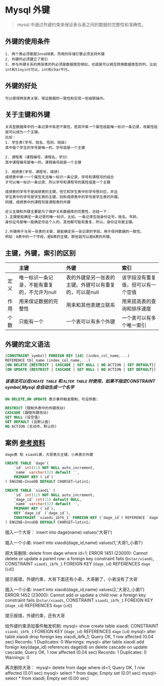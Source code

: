 # Mysql 外键
> mysql 中通过外键约束来保证表与表之间的数据的完整性和准确性。

## 外键的使用条件

```
1. 两个表必须都是InnoDB表，所用的存储引擎必须支持外键
2. 外键列必须建立了索引
3. 参与外键关系的两张表的列必须是数据类型相似，也就是可以相互转换数据类型的列，比如int和tinyint可以，int和char不行。
```

## 外键的好处

```
可以使得两张表关联，保证数据的一致性和实现一些级联操作。
```

## 关于主键和外键

```
关系型数据库中的一条记录中有若干属性，若其中某一个属性组能唯一标识一条记录，改属性组就可以成为一个主键。
比如：
1. 学生表(学号、姓名、性别、班级)
其中每个学生的学号是唯一的，学号就是一个主键

2. 课程表（课程编号，课程名，学分）
其中课程编号是唯一的，课程编号就是一个主键

3. 成绩表(学号，课程号，成绩)
成绩表中单一一个属性无法唯一标识一条记录，学号和课程号的组合
才可以唯一标识一条记录，所以学号和课程号的属性组是一个主键

成绩表的学号不是成绩表的主键，但它和学生表中的学号想对应，并且
学生表中的学号是学生表的主键，则称成绩表中的学号是学生表的外键。
同理，成绩表中的课程号是课程表的外键

定义主键和外键主要是为了维护关系数据库的完整性，总结一下：
1.主键是能确定一条记录的唯一标识，比如，一条记录包括身份证号，姓名，年龄。
身份证号是唯一能确定你这个人的，其他都可能有重复，所以，身份证号是主键。

2.外键用于与另一张表的关联，是能确定另一张记录的字段，用于保持数据的一致性。
例如：A表中的一个字段，是B表的主键，那他就可以是A表的外键。
```


## 主键，外键，索引的区别

|        	| 主键           | 外键           |   索引            |
| ----------|:---------------|:---------------|:-------------------|
| 定义  | 唯一标识一条记录，不能有重复的，不允许为null | 表的外键是另一张表的主键。外键可以有重复的，可以是null | 该字段没有重复值，但可以有一个空值 |
| 作用  | 用来保证数据的完整性 | 用来和其他表建立联系 | 用来提高表的查询和排序速度 |
| 个数  | 只能有一个 | 一个表可以有多个外键 | 一个表可以有多个唯一索引 |

## 外键的定义语法

``` SQL
[CONSTRAINT symbol] FOREIGN KEY [id] (index_col_name,...)
REFERENCE tbl_name (index_col_name,...)
[ON DELETE {RESTRICT | CASCADE | SET NULL | NO ACTION | SET DEFAULT}]
[ON UPDATE {RESTRICT | CASCADE | SET NULL | NO ACTION | SET DEFAULT}]
```
##### 该语法可以在`CREATE TABLE` 和 `ALTER TABLE` 时使用，如果不指定CONSTRAINT symbol,Mysql 会自动生成一个名字

``` SQL
ON DELETE,ON UPDATE 表示事件触发限制，可设参数:

RESTRICT (限制外表中的外键改动)
CASCADE (跟随外键改动)
SET NULL (设空值)
SET DEFAULT (设默认值)
NO ACTION (无动作，默认的)
```

## 案例 [参考资料](http://www.jb51.net/article/90729.htm)

``` SQL
dage表 和 xiaodi表，大哥表示主键，小弟表示外键

CREATE TABLE `dage`(
	`id` int(11) NOT NULL auto_increment,
	`name` varchar(32) default '',
	PRIMARY KEY (`id`)
) ENGINE=InnoDB DEFAULT CHARSET=latin1;

CREATE TABLE `xiaodi` (
	`id` int(11) NOT NULL auto_increment,
	`dage_id` int(11) default NULL,
	`name` varchar(32) default '',
	PRIMARY KEY (`id`),
	KEY `dage_id` (`dage_id`),
	CONSTRAINT `xiaodi_ibfk_1` FOREIGN KEY (`dage_id`) REFERENCE `dage` (`id`)
) ENGINE=InnoDB DEFAULT CHARSET=latin1;
```

插入一个大哥：
insert into dage(name) values('大哥1')

插入一个小弟:
insert into xiaodi(dage_id,name) values(1,'大哥1_小弟1')

把大哥删除:
delete from dage where id=1;
ERROR 1451 (23000): Cannot delete or update a parent row: a foreign key constraint fails (`bstar/xiaodi`, CONSTRAINT `xiaodi_ibfk_1` FOREIGN KEY (`dage_id`) REFERENCES `dage` (`id`))

提示报错，外键约束，大哥下面还有小弟，大哥删了，小弟没有了大哥

插入一个小弟:
insert into xiaodi(dage_id,name) values(2,'大哥2_小弟1')
ERROR 1452 (23000): Cannot add or update a child row: a foreign key constraint fails (`bstar/xiaodi`, CONSTRAINT `xiaodi_ibfk_1` FOREIGN KEY (`dage_id`) REFERENCES `dage` (`id`))

提示报错，外键约束，还有大哥

给外键约束添加事件触发机制:
mysql> show create table xiaodi;
CONSTRAINT `xiaodi_ibfk_1` FOREIGN KEY (`dage_id`) REFERENCES `dage` (`id`)
mysql> alter table xiaodi drop foreign key xiaodi_ibfk_1; 
Query OK, 1 row affected (0.04 sec)
Records: 1 Duplicates: 0 Warnings: 
mysql> alter table xiaodi add foreign key(dage_id) references dage(id) on delete cascade on update cascade;
Query OK, 1 row affected (0.04 sec)
Records: 1 Duplicates: 0 Warnings: 0

再次删除大哥：
mysql> delete from dage where id=1;
Query OK, 1 row affected (0.01 sec)
mysql> select * from dage;
Empty set (0.01 sec)
mysql> select * from xiaodi;
Empty set (0.00 sec)